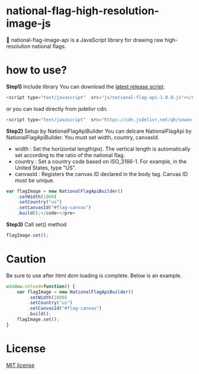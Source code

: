 # national-flag-high-resolution-image-js

🏁 national-flag-image-api is a JavaScript library for drawing raw high-resolution national flags.

# how to use?

**Step1)** Include library
You can download the [latest release script](https://github.com/sowon-project/national-flag-high-resolution-image-js/blob/main/docs/js/national-flag-api-1.0.0.js). 
```js
<script type="text/javascript"  src="js/national-flag-api-1.0.0.js"></script>
```
or you can load directly from jsdelivr cdn.
```js
<script type="text/javascript"  src="https://cdn.jsdelivr.net/gh/sowon-project/national-flag-high-resolution-image-js@main/docs/js/national-flag-api-1.0.0.js"></script>
```

**Step2)** Setup by NationalFlagApiBuilder
You can delcare NationalFlagApi by NationalFlagApiBuilder. You must set width, country, canvasId.

- width : Set the horizontal length(px). The vertical length is automatically set according to the ratio of the national flag.
- country : Set a country code based on ISO_3166-1. For example, in the United States, type "US".
- canvasId : Registers the canvas ID declared in the body tag. Canvas ID must be unique.

```js
var flagImage = new NationalFlagApiBuilder()
    .setWidth(1000)
    .setCountry("us")
    .setCanvasId("#flag-canvas")
    .build();</code></pre>
```

**Step3)** Call set() method
```js
flagImage.set();
```
# Caution

Be sure to use after html dom loading is complete. Below is an example.

```js
window.onload=function() {
    var flagImage = new NationalFlagApiBuilder()
        .setWidth(1000)
        .setCountry("us")
        .setCanvasId("#flag-canvas")
        .build();
    flagImage.set();
}
```

# License
[MIT license](https://github.com/sowon-project/national-flag-image-api/blob/main/LICENSE)

